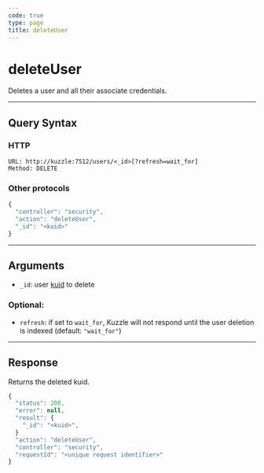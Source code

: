 ```yaml
---
code: true
type: page
title: deleteUser
---
```


# deleteUser



Deletes a user and all their associate credentials.

---

## Query Syntax

### HTTP

```http
URL: http://kuzzle:7512/users/<_id>[?refresh=wait_for]
Method: DELETE
```

### Other protocols

```js
{
  "controller": "security",
  "action": "deleteUser",
  "_id": "<kuid>"
}
```

---

## Arguments

- `_id`: user [kuid](/core/2/guides/main-concepts/5-authentication) to delete

### Optional:

- `refresh`: if set to `wait_for`, Kuzzle will not respond until the user deletion is indexed (default: `"wait_for"`)

---

## Response

Returns the deleted kuid.

```js
{
  "status": 200,
  "error": null,
  "result": {
    "_id": "<kuid>",
  }
  "action": "deleteUser",
  "controller": "security",
  "requestId": "<unique request identifier>"
}
```
